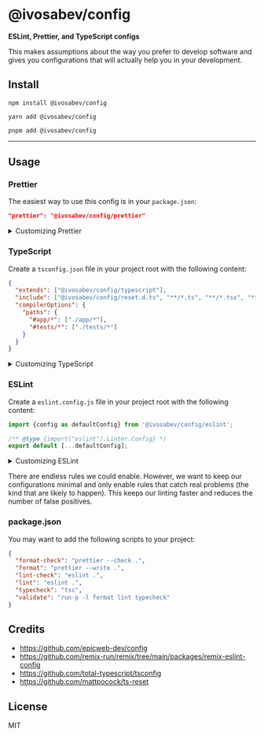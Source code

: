 <div>
  <h1>@ivosabev/config</h1>
  <strong>
    ESLint, Prettier, and TypeScript configs
  </strong>
  <p>
    This makes assumptions about the way you prefer to develop software and gives you configurations that will actually help you in your development.
  </p>
</div>

## Install

```
npm install @ivosabev/config
```

```
yarn add @ivosabev/config
```

```
pnpm add @ivosabev/config
```

<hr />

## Usage

### Prettier

The easiest way to use this config is in your `package.json`:

```json
"prettier": "@ivosabev/config/prettier"
```

<details>
  <summary>Customizing Prettier</summary>

If you want to customize things, you should probably just copy/paste the
built-in config. But if you really want, you can override it using regular
JavaScript stuff.

Create a `.prettierrc.js` file in your project root with the following content:

```js
import defaultConfig from '@ivosabev/config/prettier';

/** @type {import("prettier").Options} */
export default {
  ...defaultConfig,
  // .. your overrides here...
};
```

</details>

### TypeScript

Create a `tsconfig.json` file in your project root with the following content:

```json
{
  "extends": ["@ivosabev/config/typescript"],
  "include": ["@ivosabev/config/reset.d.ts", "**/*.ts", "**/*.tsx", "**/*.js", "**/*.jsx"],
  "compilerOptions": {
    "paths": {
      "#app/*": ["./app/*"],
      "#tests/*": ["./tests/*"]
    }
  }
}
```

<details>
  <summary>Customizing TypeScript</summary>

Learn more from
[the TypeScript docs here](https://www.typescriptlang.org/tsconfig/#extends).

</details>

### ESLint

Create a `eslint.config.js` file in your project root with the following
content:

```js
import {config as defaultConfig} from '@ivosabev/config/eslint';

/** @type {import("eslint").Linter.Config} */
export default [...defaultConfig];
```

<details>
  <summary>Customizing ESLint</summary>

Learn more from
[the Eslint docs here](https://eslint.org/docs/latest/extend/shareable-configs#overriding-settings-from-shareable-configs).

</details>

There are endless rules we could enable. However, we want to keep our
configurations minimal and only enable rules that catch real problems (the kind
that are likely to happen). This keeps our linting faster and reduces the number
of false positives.

### package.json

You may want to add the following scripts to your project:

```json
{
  "format-check": "prettier --check .",
  "format": "prettier --write .",
  "lint-check": "eslint .",
  "lint": "eslint .",
  "typecheck": "tsc",
  "validate": "run-p -l format lint typecheck"
}
```

## Credits

- https://github.com/epicweb-dev/config
- https://github.com/remix-run/remix/tree/main/packages/remix-eslint-config
- https://github.com/total-typescript/tsconfig
- https://github.com/mattpocock/ts-reset

## License

MIT
